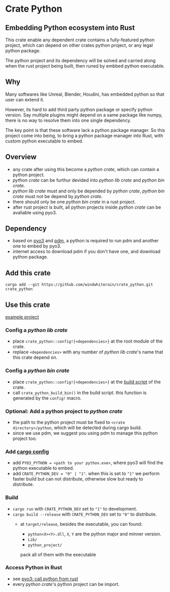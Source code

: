 # Crate Python
## Embedding Python ecosystem into Rust
This crate enable any dependent crate contains a fully-featured python project, which can depend on other crates python project, or any legal python package.

The python project and its dependency will be solved and carried along when the rust project being built, then runed by embbed python executable.
## Why
Many softwares like Unreal, Blender, Houdini, has embedded python so that user can extend it. 

However, its hard to add third party python package or specify python version. Say multiple plugins might depend on a same package like numpy, there is no way to resolve them into one single dependency. 

The key point is that these software lack a python package manager. So this project come into being, to bring a python package manager into Rust, with custom python executable to embed.
## Overview
- any crate after using this become a *python crate*, which can contain a python project.
- *python crate* can be furthur devided into *python lib crate* and *python bin crate*.
- *python lib crate* must and only be depended by *python crate*, *python bin crate* must not be depend by *python crate*.
- there should only be one *python bin crate* in a rust project.
- after rust project is built, all python projects inside *python crate* can be avaliable using pyo3.
## Dependency
- based on [pyo3](https://github.com/PyO3/pyo3) and [pdm](https://github.com/pdm-project/pdm), a python is required to run pdm and another one to embed by pyo3.
- internet access to download pdm if you don't have one, and download python package.
## Add this crate
`cargo add --git https://github.com/windwhiterain/crate_python.git crate_python`
## Use this crate
[example project](example_project)
### Config a *python lib crate*
- place `crate_python::config!{<dependencies>}` at the root module of the crate.
- replace `<dependencies>` with any number of *python lib crate*'s name that this crate depend on.
### Config a *python bin crate*
- place `crate_python::config!{<dependencies>}` at the [build script](https://doc.rust-lang.org/cargo/reference/build-scripts.html) of the crate.
- call `crate_python_build_bin()` in the build script. this function is generated by the `config!` macro.
### Optional: Add a python project to *python crate*
- the path to the python project must be fixed to `<crate directory>/python`, which will be detected during cargo build.
- since we use pdm, we suggest you using pdm to manage this python project too.
### Add [cargo config](https://doc.rust-lang.org/cargo/reference/config.html) 
- add `PYO3_PYTHON = <path to your python.exe>`, where pyo3 will find the python executable to embed.
- add `CRATE_PYTHON_DEV = "0" | "1"`. when this is set to `"1"` we perform faster build but can not distribute, otherwise slow but ready to distribute.
### Build
- `cargo run` with `CRATE_PYTHON_DEV` set to `"1"` to development.
- `cargo build --release` with  `CRATE_PYTHON_DEV` set to `"0"` to distribute.
  - at `target/release`, besides the executable, you can found:
    - `python<X><Y>.dll`, `X`, `Y` are the python major and minner version.
    - `Lib/`
    - `python_project/`
    
    pack all of them with the executable
### Access Python in Rust
- see [pyo3: call python from rust](https://pyo3.rs/v0.15.1/python_from_rust)
- every *python crate*'s python project can be import.